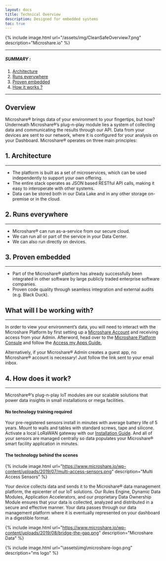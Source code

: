```yaml
---
layout: docs
title: Technical Overview
description: Designed for embedded systems
toc: true
---
```





{% include image.html url="/assets/img/CleanSafeOverview7.png" description="Microshare.io" %}


---------------------------------------

##### SUMMARY : 

1. [Architecture](./#1-architechture)
2. [Runs everywhere](./#2-runs-everywhere)
3. [Proven embedded](./#3-proven-embedded)
4. [How it works ?](./#4-how-it-works)


---------------------------------------
## Overview

Microshare® brings data of your environment to your fingertips, but how? Underneath Microshare®’s plug-n-play module lies a system of collecting data and communicating the results through our API. Data from your devices are sent to our network, where it is configured for your analysis on your Dashboard. Microshare® operates on three main principles:

## 1. Architecture
---------------------------------------

- The platform is built as a set of microservices, which can be used independently to support your own offering.
- The entire stack operates as JSON based RESTful API calls, making it easy to interoperate with other systems.
- Data can be stored both in our Data Lake and in any other storage on-premise or in the cloud.

## 2. Runs everywhere
---------------------------------------

- Microshare® can run as-a-service from our secure cloud.
- We can run all or part of the service in your Data Center. 
- We can also run directly on devices.

## 3. Proven embedded
---------------------------------------

- Part of the Microshare® platform has already successfully been integrated in other software by large publicly traded enterprise software companies.
- Proven code quality through seamless integration and external audits (e.g. Black Duck).

## What will I be working with?
---------------------------------------

In order to view your environment’s data, you will need to interact with the Microshare Platform by first setting up a [Microshare Account](/docs/2/general-user/quick-start/create-an-account/) and receiving access from your Admin. Afterword, head over to the [Microshare Platform Consule](https://app.microshare.io/) and follow the [Access my Apps Guide.](/docs/2/general-user/quick-start/access-my-apps/)

Alternatively, if your Microshare® Admin creates a guest app, no Microshare® account is necessary! Just follow the link sent to your email inbox. 

## 4. How does it work?
---------------------------------------

Microshare®’s plug-n-play IoT modules are our scalable solutions that power data insights in small installations or mega facilities.

#### No technology training required

Your pre-registered sensors install in minutes with average battery life of 5 years. Mount to walls and tables with standard screws, tape and silicone. Activate a local LoRaWAN gateway with our [Installation Guide](/docs/2/installer/lorawan/gateway-installation/). And all of your sensors are managed centrally so data populates your Microshare® smart facility application in minutes.

#### The technology behind the scenes

{% include image.html url="https://www.microshare.io/wp-content/uploads/2019/07/multi-access-sensors.png" description="Multi Access Sensors" %}

Your device collects data and sends it to the Microshare® data management platform, the epicenter of our IoT solutions. Our Rules Engine, Dynamic Data Modules, Application Accelerators, and our proprietary Data Ownership Module ensures that your data is collected, analyzed and distributed in a secure and effective manner. Your data passes through our data management platform where it is eventually represented on your dashboard in a digestible format. 

{% include image.html url="https://www.microshare.io/wp-content/uploads/2019/08/bridge-the-gap.png" description="Microshare Data" %}



{% include image.html url="\assets\img\microshare-logo.png"  description="ms logo" %}
